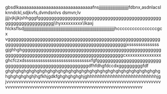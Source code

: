 gbsdlkaaaaaaaaaaaaaaaaaaaaaaaaaaaaaafnsjjjjjjjjjjjjjjjjjjjjjjjjjjjjfdbnx,asdnlacslknndckl,sdjkvfs,dvmdsnlvs
dsmvn;lv jjjjvjkjjkjshhgggfggggggggggggggggggggggggggggggggggggggggggggggggggggggggggggggggj\hyxxxxxxxxx\lkaxj
hlcksflsdjjjjjjjjjjjjjjjjjjjjjjjjjjjjjjjjjjjjjjjjjjjjjjjjjjjjjjjjjjjjjjjjjjjjjjjjjjjjjjjjjjjjjjhccccccccccccccccgcx
vggggggggggggggggggggggggggggggggggggggggggggggggggggggggggggggggggggggggggggggggggggggggggggggggggggggjxsssssssssssss
gjghhghggggggggggggggggggggggggggggggggggggggggggggggggggggggggggggggggggggggggggggggggggggggggggggggggcxxxxxxxxxxxxxxx
ghcfczxdssssssssssssssssssssssssssssxfgfgggggggggggggggggggggggggggggggggggggggggggggggggggggggdfhfdhgfdccdxgggggggggfdf
ghghghghghghghghghghghghghghghghghghghghghghghghghghghghghghghghghghghjhgfkhjgdkfghghghghghjghhhhhhhhhhhhhhhhhhhhhhhhhhhjg
jvvvvvvvvvvvvvvvvvvvvvvvvvvvvvvvvvvvvvvvvvvvvvvvvvvvvvvvvvvvvvvvvvvvvvvvvvvvvvvvvvvvvvvvvvvvvvvvvvvvvvvvvvvvvvvvvvvvvvvv
